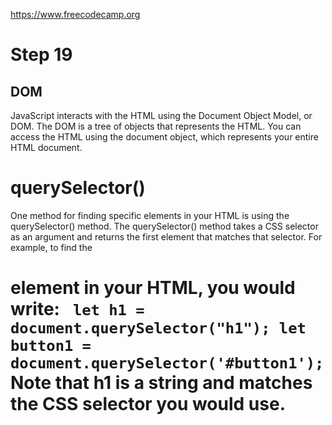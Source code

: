 https://www.freecodecamp.org


# Step 19
## DOM
JavaScript interacts with the HTML using the Document Object Model, or DOM. The DOM is a tree of objects that represents the HTML. You can access the HTML using the document object, which represents your entire HTML document.

# querySelector()
One method for finding specific elements in your HTML is using the querySelector() method. The querySelector() method takes a CSS selector as an argument and returns the first element that matches that selector. For example, to find the <h1> element in your HTML, you would write:
<code>
let h1 = document.querySelector("h1");
let button1 = document.querySelector('#button1');
</code>
Note that h1 is a string and matches the CSS selector you would use.



